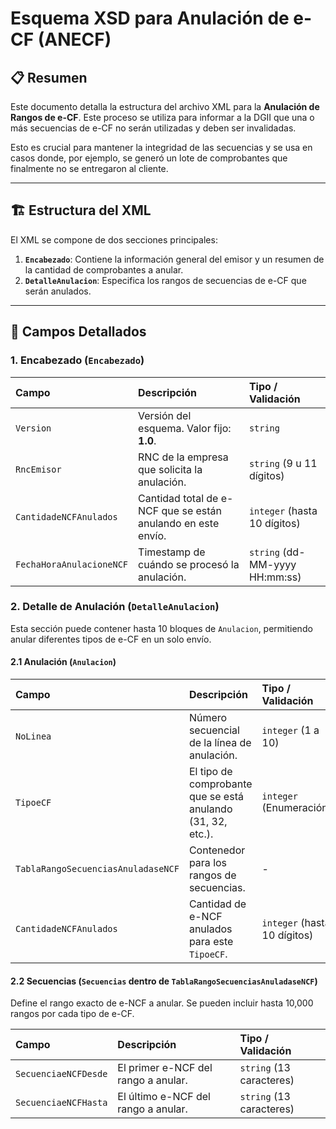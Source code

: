 # Esquema XSD para Anulación de e-CF (ANECF)

## 📋 Resumen
Este documento detalla la estructura del archivo XML para la **Anulación de Rangos de e-CF**. Este proceso se utiliza para informar a la DGII que una o más secuencias de e-CF no serán utilizadas y deben ser invalidadas.

Esto es crucial para mantener la integridad de las secuencias y se usa en casos donde, por ejemplo, se generó un lote de comprobantes que finalmente no se entregaron al cliente.

---

## 🏗️ Estructura del XML
El XML se compone de dos secciones principales:

1.  **`Encabezado`**: Contiene la información general del emisor y un resumen de la cantidad de comprobantes a anular.
2.  **`DetalleAnulacion`**: Especifica los rangos de secuencias de e-CF que serán anulados.

---

## 📄 Campos Detallados

### 1. Encabezado (`Encabezado`)

| Campo | Descripción | Tipo / Validación |
| :--- | :--- | :--- |
| `Version` | Versión del esquema. Valor fijo: **1.0**. | `string` |
| `RncEmisor` | RNC de la empresa que solicita la anulación. | `string` (9 u 11 dígitos) |
| `CantidadeNCFAnulados` | Cantidad total de e-NCF que se están anulando en este envío. | `integer` (hasta 10 dígitos) |
| `FechaHoraAnulacioneNCF`| Timestamp de cuándo se procesó la anulación. | `string` (dd-MM-yyyy HH:mm:ss) |

### 2. Detalle de Anulación (`DetalleAnulacion`)
Esta sección puede contener hasta 10 bloques de `Anulacion`, permitiendo anular diferentes tipos de e-CF en un solo envío.

#### 2.1 Anulación (`Anulacion`)

| Campo | Descripción | Tipo / Validación |
| :--- | :--- | :--- |
| `NoLinea` | Número secuencial de la línea de anulación. | `integer` (1 a 10) |
| `TipoeCF` | El tipo de comprobante que se está anulando (31, 32, etc.). | `integer` (Enumeración) |
| `TablaRangoSecuenciasAnuladaseNCF` | Contenedor para los rangos de secuencias. | - |
| `CantidadeNCFAnulados` | Cantidad de e-NCF anulados para este `TipoeCF`. | `integer` (hasta 10 dígitos) |

#### 2.2 Secuencias (`Secuencias` dentro de `TablaRangoSecuenciasAnuladaseNCF`)
Define el rango exacto de e-NCF a anular. Se pueden incluir hasta 10,000 rangos por cada tipo de e-CF.

| Campo | Descripción | Tipo / Validación |
| :--- | :--- | :--- |
| `SecuenciaeNCFDesde` | El primer e-NCF del rango a anular. | `string` (13 caracteres) |
| `SecuenciaeNCFHasta` | El último e-NCF del rango a anular. | `string` (13 caracteres) |
